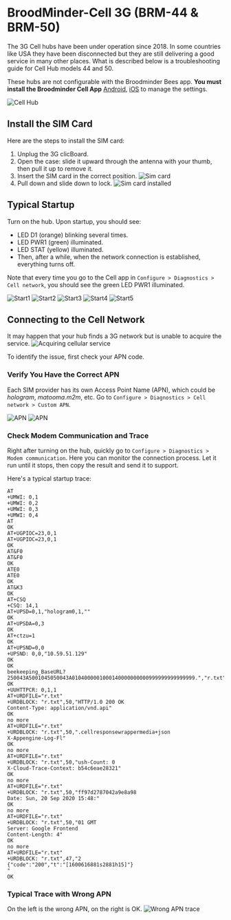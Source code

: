 
# BroodMinder-Cell 3G (BRM-44 & BRM-50)

The 3G Cell hubs have been under operation since 2018. In some countries like USA they have been disconnected but they are still delivering a good service in many other places. 
What is described below is a troubleshooting guide for Cell Hub models 44 and 50. 


These hubs are not configurable with the Broodminder Bees app. **You must install the Broodminder Cell App** [Android](https://play.google.com/store/apps/details?id=com.broodminder.cell&hl=en_US&gl=US), [iOS](https://play.google.com/store/apps/details?id=com.broodminder.cell&hl=en_US&gl=US) to manage the settings.

![Cell Hub](../assets/60_hubs.assets/3G_Hub/hub_gsm_old.png)

## Install the SIM Card
Here are the steps to install the SIM card:

1. Unplug the 3G clicBoard.
2. Open the case: slide it upward through the antenna with your thumb, then pull it up to remove it.
3. Insert the SIM card in the correct position.
![Sim card](../assets/60_hubs.assets/3G_Hub/IMG_7755.JPG#mediumImg)
4. Pull down and slide down to lock.
![Sim card installed](../assets/60_hubs.assets/3G_Hub/IMG_7757.JPG#mediumImg)

## Typical Startup
Turn on the hub. Upon startup, you should see:

- LED D1 (orange) blinking several times.
- LED PWR1 (green) illuminated.
- LED STAT (yellow) illuminated.
- Then, after a while, when the network connection is established, everything turns off.

Note that every time you go to the Cell app in `Configure > Diagnostics > Cell network`, you should see the green LED PWR1 illuminated.

![Start1](../assets/60_hubs.assets/3G_Hub/start1.JPG#mediumImg)
![Start2](../assets/60_hubs.assets/3G_Hub/start2.JPG#mediumImg)
![Start3](../assets/60_hubs.assets/3G_Hub/start3.JPG#mediumImg)
![Start4](../assets/60_hubs.assets/3G_Hub/start4.JPG#mediumImg)
![Start5](../assets/60_hubs.assets/3G_Hub/start5.JPG#mediumImg)

## Connecting to the Cell Network
It may happen that your hub finds a 3G network but is unable to acquire the service.
![Acquiring cellular service](../assets/60_hubs.assets/3G_Hub/IMG_7749.JPG#mediumImg)

To identify the issue, first check your APN code.

### Verify You Have the Correct APN
Each SIM provider has its own Access Point Name (APN), which could be *hologram*, *matooma.m2m*, etc. Go to `Configure > Diagnostics > Cell network > Custom APN`.

![APN](../assets/60_hubs.assets/3G_Hub/IMG_7758.PNG#mediumImg)
![APN](../assets/60_hubs.assets/3G_Hub/IMG_7759.PNG#mediumImg)

### Check Modem Communication and Trace
Right after turning on the hub, quickly go to `Configure > Diagnostics > Modem communication`. Here you can monitor the connection process. Let it run until it stops, then copy the result and send it to support.

Here's a typical startup trace:
```
AT
+UMWI: 0,1
+UMWI: 0,2
+UMWI: 0,3
+UMWI: 0,4
AT
OK
AT+UGPIOC=23,0,1
AT+UGPIOC=23,0,1
OK
AT&F0
AT&F0
OK
ATE0
ATE0
OK
AT&K3
OK
AT+CSQ
+CSQ: 14,1
AT+UPSD=0,1,"hologram0,1,""
OK
AT+UPSDA=0,3
OK
AT+ctzu=1
OK
AT+UPSND=0,0
+UPSND: 0,0,"10.59.51.129"
OK
OK
beekeeping_BaseURL?250043A5001045050043A0104000001000140000000000999999999999999.","r.txt"
OK
+UUHTTPCR: 0,1,1
AT+URDFILE="r.txt"
+URDBLOCK: "r.txt",50,"HTTP/1.0 200 OK
Content-Type: application/vnd.api"
OK
no more
AT+URDFILE="r.txt"
+URDBLOCK: "r.txt",50,".cellresponsewrappermedia+json
X-Appengine-Log-Fl"
OK
no more
AT+URDFILE="r.txt"
+URDBLOCK: "r.txt",50,"ush-Count: 0
X-Cloud-Trace-Context: b54c6eae28321"
OK
no more
AT+URDFILE="r.txt"
+URDBLOCK: "r.txt",50,"ff97d2787042a9e8a98
Date: Sun, 20 Sep 2020 15:48:"
OK
no more
AT+URDFILE="r.txt"
+URDBLOCK: "r.txt",50,"01 GMT
Server: Google Frontend
Content-Length: 4"
OK
no more
AT+URDFILE="r.txt"
+URDBLOCK: "r.txt",47,"2
{"code":"200","t":"[1600616881s2881h15]"}
"
OK
```

### Typical Trace with Wrong APN
On the left is the wrong APN, on the right is OK.
![Wrong APN trace](../assets/60_hubs.assets/3G_Hub/wrong_apn_trace.png#mediumImg)
